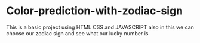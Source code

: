 # Color-prediction-with-zodiac-sign
This is a basic project using HTML CSS and JAVASCRIPT
also in this we can choose our zodiac sign and see what our lucky number is
